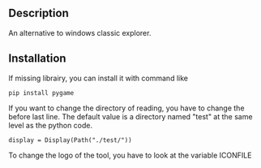 ## Description

An alternative to windows classic explorer.

## Installation

If missing librairy, you can install it with command like

```
pip install pygame
```

If you want to change the directory of reading, you have to change the before last line. The default value is a directory named "test" at the same level as the python code.

```
display = Display(Path("./test/"))
```

To change the logo of the tool, you have to look at the variable ICONFILE
